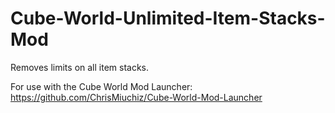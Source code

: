 # Cube-World-Unlimited-Item-Stacks-Mod
Removes limits on all item stacks.

For use with the Cube World Mod Launcher: https://github.com/ChrisMiuchiz/Cube-World-Mod-Launcher
